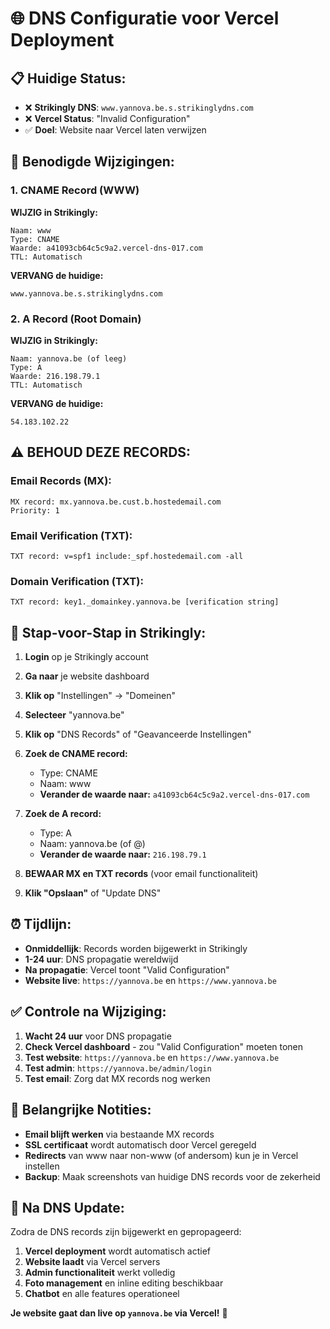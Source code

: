 # 🌐 DNS Configuratie voor Vercel Deployment

## 📋 **Huidige Status:**
- ❌ **Strikingly DNS**: `www.yannova.be.s.strikinglydns.com`
- ❌ **Vercel Status**: "Invalid Configuration"
- ✅ **Doel**: Website naar Vercel laten verwijzen

## 🔧 **Benodigde Wijzigingen:**

### **1. CNAME Record (WWW)**
**WIJZIG in Strikingly:**
```
Naam: www
Type: CNAME
Waarde: a41093cb64c5c9a2.vercel-dns-017.com
TTL: Automatisch
```

**VERVANG de huidige:**
```
www.yannova.be.s.strikinglydns.com
```

### **2. A Record (Root Domain)**
**WIJZIG in Strikingly:**
```
Naam: yannova.be (of leeg)
Type: A
Waarde: 216.198.79.1
TTL: Automatisch
```

**VERVANG de huidige:**
```
54.183.102.22
```

## ⚠️ **BEHOUD DEZE RECORDS:**

### **Email Records (MX):**
```
MX record: mx.yannova.be.cust.b.hostedemail.com
Priority: 1
```

### **Email Verification (TXT):**
```
TXT record: v=spf1 include:_spf.hostedemail.com -all
```

### **Domain Verification (TXT):**
```
TXT record: key1._domainkey.yannova.be [verification string]
```

## 📝 **Stap-voor-Stap in Strikingly:**

1. **Login** op je Strikingly account
2. **Ga naar** je website dashboard
3. **Klik op** "Instellingen" → "Domeinen"
4. **Selecteer** "yannova.be"
5. **Klik op** "DNS Records" of "Geavanceerde Instellingen"

6. **Zoek de CNAME record:**
   - Type: CNAME
   - Naam: www
   - **Verander de waarde naar:** `a41093cb64c5c9a2.vercel-dns-017.com`

7. **Zoek de A record:**
   - Type: A
   - Naam: yannova.be (of @)
   - **Verander de waarde naar:** `216.198.79.1`

8. **BEWAAR MX en TXT records** (voor email functionaliteit)

9. **Klik "Opslaan"** of "Update DNS"

## ⏰ **Tijdlijn:**

- **Onmiddellijk**: Records worden bijgewerkt in Strikingly
- **1-24 uur**: DNS propagatie wereldwijd
- **Na propagatie**: Vercel toont "Valid Configuration"
- **Website live**: `https://yannova.be` en `https://www.yannova.be`

## ✅ **Controle na Wijziging:**

1. **Wacht 24 uur** voor DNS propagatie
2. **Check Vercel dashboard** - zou "Valid Configuration" moeten tonen
3. **Test website**: `https://yannova.be` en `https://www.yannova.be`
4. **Test admin**: `https://yannova.be/admin/login`
5. **Test email**: Zorg dat MX records nog werken

## 🚨 **Belangrijke Notities:**

- **Email blijft werken** via bestaande MX records
- **SSL certificaat** wordt automatisch door Vercel geregeld
- **Redirects** van www naar non-www (of andersom) kun je in Vercel instellen
- **Backup**: Maak screenshots van huidige DNS records voor de zekerheid

## 🎯 **Na DNS Update:**

Zodra de DNS records zijn bijgewerkt en gepropageerd:

1. **Vercel deployment** wordt automatisch actief
2. **Website laadt** via Vercel servers
3. **Admin functionaliteit** werkt volledig
4. **Foto management** en inline editing beschikbaar
5. **Chatbot** en alle features operationeel

**Je website gaat dan live op `yannova.be` via Vercel!** 🚀
